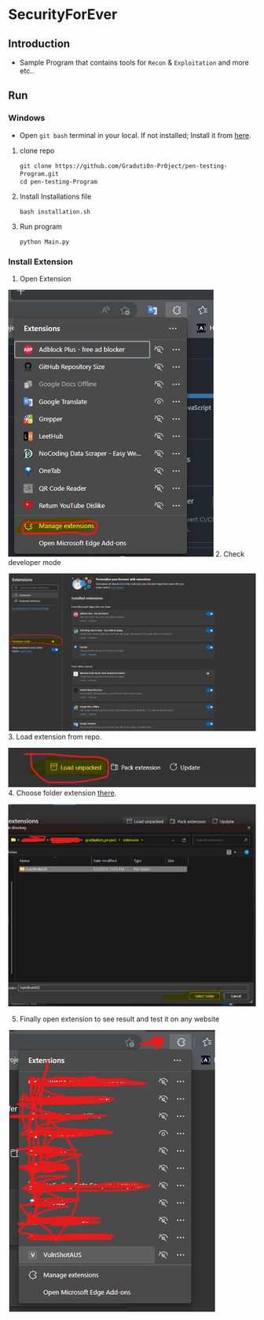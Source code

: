 # SecurityForEver

## Introduction

- Sample Program that contains tools for `Recon` & `Exploitation` and more etc..

## Run

### Windows

- Open `git bash` terminal in your local. If not installed; Install it from [here](https://github.com/git-for-windows/git/releases/download/v2.41.0.windows.1/Git-2.41.0-64-bit.exe).

1. clone repo

    ```shell
    git clone https://github.com/Graduti0n-Pr0ject/pen-testing-Program.git
    cd pen-testing-Program
    ```
   
2. Install Installations file

    ```shell
    bash installation.sh
    ```

3. Run program

    ```shell
    python Main.py
    ```
### Install Extension

1. Open Extension

![open_Extension](./assets/Project_Images/1-Open_extensions.png)
2. Check developer mode

![check_developer_mode](./assets/Project_Images/2-check_developer_mode.png)
3. Load extension from repo.

![Load_extension](./assets/Project_Images/3-Load_extensions_files.png)
4. Choose folder extension [there](./extension/VulnShotAUS).

![Choose_Extension_folder](./assets/Project_Images/4-Choose_extensions.png)

5. Finally open extension to see result and test it on any website

![open_extension_from_webbrowser](./assets/Project_Images/5-open-extension.png)